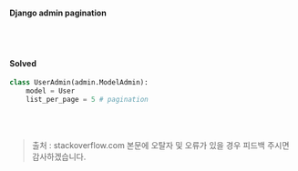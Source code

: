 #### Django admin pagination
<br><br>
#### Solved
```python
class UserAdmin(admin.ModelAdmin):
    model = User
    list_per_page = 5 # pagination
```

<br><br>
> 출처 : stackoverflow.com
> 본문에 오탈자 및 오류가 있을 경우 피드백 주시면 감사하겠습니다.